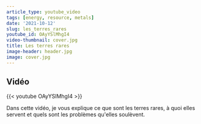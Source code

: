 ```yaml
---
article_type: youtube_video
tags: [energy, resource, metals]
date: '2021-10-12'
slug: les_terres_rares
youtube_id: OAyYSlMhgI4
video-thumbnail: cover.jpg
title: Les terres rares
image-header: header.jpg
image: cover.jpg
---
```


## Vidéo

{{< youtube OAyYSlMhgI4 >}}

Dans cette vidéo, je vous explique ce que sont les terres rares, à quoi elles servent et quels sont les problèmes qu'elles soulèvent.
